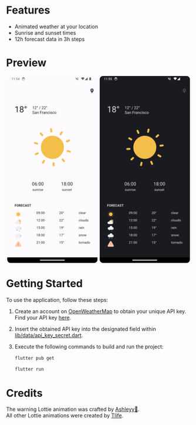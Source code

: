 # Features
- Animated weather at your location
- Sunrise and sunset times
- 12h forecast data in 3h steps

# Preview
<div style="display: flex; justify-content: space-around;">
  <img src="assets/screenshots/screenshot_light.png" alt="Light mode" width="49%">
  <img src="assets/screenshots/screenshot_dark.png" alt="Dark mode" width="49%">
</div>

# Getting Started

To use the application, follow these steps:

1. Create an account on [OpenWeatherMap](https://openweathermap.org/) to obtain your unique API key. Find your API key [here](https://home.openweathermap.org/api_keys).
2. Insert the obtained API key into the designated field within [lib/data/api_key_secret.dart](lib/data/api_key_secret.dart).
3. Execute the following commands to build and run the project:

    ```bash
    flutter pub get
    ```
    ```bash
    flutter run
    ```

# Credits
The warning Lottie animation was crafted by [Ashleyy🍙](https://lottiefiles.com/ashleycmy).<br>
All other Lottie animations were created by [Tlife](https://lottiefiles.com/rkyy33389gmail.com).
